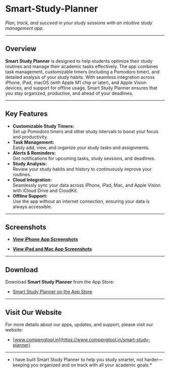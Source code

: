 # Smart-Study-Planner

_Plan, track, and succeed in your study sessions with an intuitive study management app._

---

## Overview

**Smart Study Planner** is designed to help students optimize their study routines and manage their academic tasks effectively. The app combines task management, customizable timers (including a Pomodoro timer), and detailed analysis of your study habits. With seamless integration across iPhone, iPad, macOS (with Apple M1 chip or later), and Apple Vision devices, and support for offline usage, Smart Study Planner ensures that you stay organized, productive, and ahead of your deadlines.

---

## Key Features

- **Customizable Study Timers:**  
  Set up Pomodoro timers and other study intervals to boost your focus and productivity.
- **Task Management:**  
  Easily add, view, and organize your study tasks and assignments.
- **Alerts & Reminders:**  
  Get notifications for upcoming tasks, study sessions, and deadlines.
- **Study Analysis:**  
  Review your study habits and history to continuously improve your routines.
- **Cloud Integration:**  
  Seamlessly sync your data across iPhone, iPad, Mac, and Apple Vision with iCloud Drive and CloudKit.
- **Offline Support:**  
  Use the app without an internet connection, ensuring your data is always accessible.

---

## Screenshots

- **[View iPhone App Screenshots](https://github.com/IrfanUruchi/Smart-Study-Planner/tree/main/Images/iPhone)**

- **[View iPad and Mac App Screenshots](https://github.com/IrfanUruchi/Smart-Study-Planner/tree/main/Images/iPad%20and%20Mac)**
  
---

## Download

Download **Smart Study Planner** from the App Store:

- [Smart Study Planner on the App Store](https://apps.apple.com/mk/app/smart-study-planner/id6740488006)

---

## Visit Our Website

For more details about our apps, updates, and support, please visit our website:

- [www.compengtool.in](https://www.compengtool.in/smart-study-planner)

---

* I have built Smart Study Planner to help you study smarter, not harder—keeping you organized and on track with all your academic goals.*
